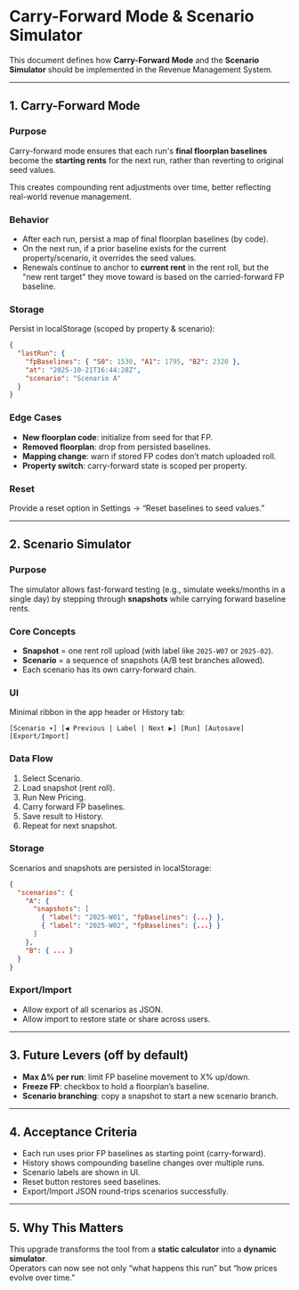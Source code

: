 # Carry-Forward Mode & Scenario Simulator

This document defines how **Carry-Forward Mode** and the **Scenario Simulator** should be implemented in the Revenue Management System.

---

## 1. Carry-Forward Mode

### Purpose
Carry-forward mode ensures that each run's **final floorplan baselines** become the **starting rents** for the next run, rather than reverting to original seed values.

This creates compounding rent adjustments over time, better reflecting real-world revenue management.

### Behavior
- After each run, persist a map of final floorplan baselines (by code).  
- On the next run, if a prior baseline exists for the current property/scenario, it overrides the seed values.  
- Renewals continue to anchor to **current rent** in the rent roll, but the "new rent target" they move toward is based on the carried-forward FP baseline.

### Storage
Persist in localStorage (scoped by property & scenario):
```json
{
  "lastRun": {
    "fpBaselines": { "S0": 1530, "A1": 1795, "B2": 2320 },
    "at": "2025-10-21T16:44:28Z",
    "scenario": "Scenario A"
  }
}
```

### Edge Cases
- **New floorplan code**: initialize from seed for that FP.  
- **Removed floorplan**: drop from persisted baselines.  
- **Mapping change**: warn if stored FP codes don’t match uploaded roll.  
- **Property switch**: carry-forward state is scoped per property.  

### Reset
Provide a reset option in Settings → “Reset baselines to seed values.”

---

## 2. Scenario Simulator

### Purpose
The simulator allows fast-forward testing (e.g., simulate weeks/months in a single day) by stepping through **snapshots** while carrying forward baseline rents.

### Core Concepts
- **Snapshot** = one rent roll upload (with label like `2025-W07` or `2025-02`).  
- **Scenario** = a sequence of snapshots (A/B test branches allowed).  
- Each scenario has its own carry-forward chain.

### UI
Minimal ribbon in the app header or History tab:
```
[Scenario ▾] [◀ Previous | Label | Next ▶] [Run] [Autosave] [Export/Import]
```

### Data Flow
1. Select Scenario.  
2. Load snapshot (rent roll).  
3. Run New Pricing.  
4. Carry forward FP baselines.  
5. Save result to History.  
6. Repeat for next snapshot.  

### Storage
Scenarios and snapshots are persisted in localStorage:
```json
{
  "scenarios": {
    "A": {
      "snapshots": [
        { "label": "2025-W01", "fpBaselines": {...} },
        { "label": "2025-W02", "fpBaselines": {...} }
      ]
    },
    "B": { ... }
  }
}
```

### Export/Import
- Allow export of all scenarios as JSON.  
- Allow import to restore state or share across users.  

---

## 3. Future Levers (off by default)

- **Max Δ% per run**: limit FP baseline movement to X% up/down.  
- **Freeze FP**: checkbox to hold a floorplan’s baseline.  
- **Scenario branching**: copy a snapshot to start a new scenario branch.  

---

## 4. Acceptance Criteria

- Each run uses prior FP baselines as starting point (carry-forward).  
- History shows compounding baseline changes over multiple runs.  
- Scenario labels are shown in UI.  
- Reset button restores seed baselines.  
- Export/Import JSON round-trips scenarios successfully.  

---

## 5. Why This Matters

This upgrade transforms the tool from a **static calculator** into a **dynamic simulator**.  
Operators can now see not only “what happens this run” but “how prices evolve over time.”

